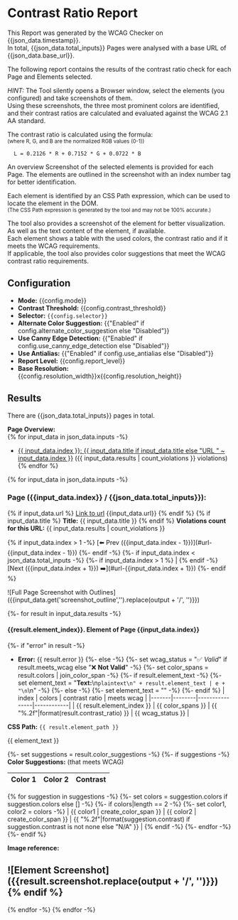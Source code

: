 # Contrast Ratio Report

This Report was generated by the WCAG Checker on {{json_data.timestamp}}.    
In total, {{json_data.total_inputs}} Pages were analysed with a base URL of {{json_data.base_url}}.

The following report contains the results of the contrast ratio check for each Page and Elements selected.

_HINT:_ The Tool silently opens a Browser window, select the elements (you configured) and take screenshots of them.        
Using these screenshots, the three most prominent colors are identified,
and their contrast ratios are calculated and evaluated against the WCAG 2.1 AA standard.

The contrast ratio is calculated using the formula:    
<small>(where R, G, and B are the normalized RGB values (0-1))</small>
```plaintext
  L = 0.2126 * R + 0.7152 * G + 0.0722 * B
```

An overview Screenshot of the selected elements is provided for each Page.
The elements are outlined in the screenshot with an index number tag for better identification.

Each element is identified by an CSS Path expression, which can be used to locate the element in the DOM.    
<small>(The CSS Path expression is generated by the tool and may not be 100% accurate.)</small>

The tool also provides a screenshot of the element for better visualization. As well as the text content of the element, if available.    
Each element shows a table with the used colors, the contrast ratio and if it meets the WCAG requirements.    
If applicable, the tool also provides color suggestions that meet the WCAG contrast ratio requirements.

## Configuration
- **Mode:** {{config.mode}}
- **Contrast Threshold:** {{config.contrast_threshold}}
- **Selector:** `{{config.selector}}`
- **Alternate Color Suggestion:** {{"Enabled" if config.alternate_color_suggestion else "Disabled"}}
- **Use Canny Edge Detection:** {{"Enabled" if config.use_canny_edge_detection else "Disabled"}}
- **Use Antialias:** {{"Enabled" if config.use_antialias else "Disabled"}}
- **Report Level:** {{config.report_level}}
- **Base Resolution:** {{config.resolution_width}}x{{config.resolution_height}}

## Results
There are {{json_data.total_inputs}} pages in total.

**Page Overview:**  
{% for input_data in json_data.inputs -%}
- [{{ input_data.index }}: {{ input_data.title if input_data.title else "URL " ~ input_data.index }}](#page-{{input_data.index}})  ({{ input_data.results | count_violations }} violations)
{% endfor %}

{% for input_data in json_data.inputs -%}
<a name="page-{{input_data.index}}"></a>
### Page ({{input_data.index}} / {{json_data.total_inputs}}):
{% if input_data.url %}
[Link to url]({{input_data.url}})
{{input_data.url}}
{% endif %}
{% if input_data.title %}
**Title:** {{ input_data.title }}
{% endif %}
**Violations count for this URL:** {{ input_data.results | count_violations }}

{% if input_data.index > 1 -%}
[⬅️ Prev ({{input_data.index - 1}})](#url-{{input_data.index - 1}})
{%- endif -%}
{%- if input_data.index < json_data.total_inputs -%}
{%- if input_data.index > 1 %} | {% endif -%}
[Next ({{input_data.index + 1}}) ➡️](#url-{{input_data.index + 1}})
{%- endif %}


![Full Page Screenshot with Outlines]({{input_data.get('screenshot_outline','').replace(output + '/', '')}})

{%- for result in input_data.results -%}
<a name='el_{{input_data.index}} 0_{{result.element_index}}'></a>
#### {{result.element_index}}. Element of Page {{input_data.index}}
{%- if "error" in result -%}
- **Error:** {{ result.error }}
  {%- else -%}
  {%- set wcag_status = "✅ *Valid*" if result.meets_wcag else "❌ **Not Valid**" -%}
  {%- set color_spans = result.colors | join_color_span -%}
  {%- if result.element_text -%}
  {%- set element_text = "**Text:**\n```plaintext\n" + result.element_text | e + "\n```\n" -%}
  {%- else -%}
  {%- set element_text = "" -%}
  {%- endif %}
  | index | colors | contrast ratio | meets wcag |
  |-------|--------|----------------|------------|
  | {{ result.element_index }} | {{ color_spans }} | {{ "%.2f"|format(result.contrast_ratio) }} | {{ wcag_status }} |

**CSS Path:** `{{ result.element_path }}`

{{ element_text }}

{%- set suggestions = result.color_suggestions -%}
{%- if suggestions -%}
**Color Suggestions:** (that meets WCAG)

| Color 1 | Color 2 | Contrast |
|---------|---------|----------|
{% for suggestion in suggestions -%}
{%- set colors = suggestion.colors if suggestion.colors else [] -%}
{%- if colors|length == 2 -%}
{%- set color1, color2 = colors -%}
| {{ color1 | create_color_span }} | {{ color2 | create_color_span }} | {{ "%.2f"|format(suggestion.contrast) if suggestion.contrast is not none else "N/A" }} |
{% endif -%}
{%- endfor -%}
{%- endif %}

**Image reference:**

![Element Screenshot]({{result.screenshot.replace(output + '/', '')}})
{% endif %}
---

{% endfor -%}
{% endfor -%}
